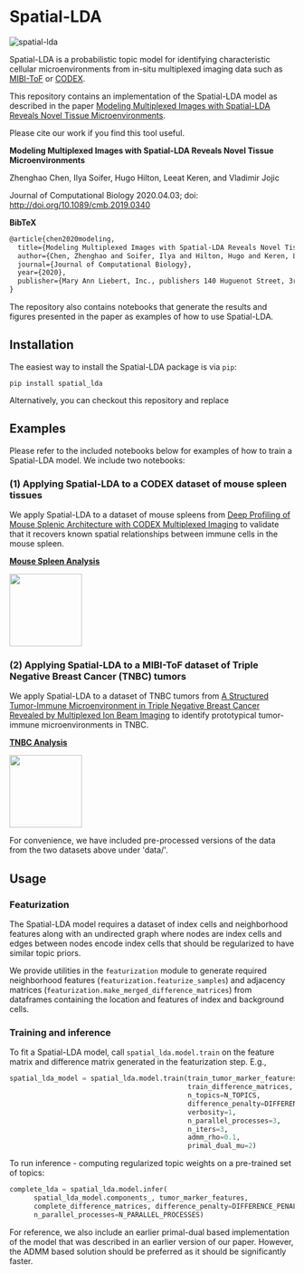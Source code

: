 # Spatial-LDA

![spatial-lda](https://github.com/calico/spatial_lda/workflows/spatial-lda/badge.svg)

Spatial-LDA is a probabilistic topic model for identifying characteristic cellular microenvironments from
in-situ multiplexed imaging data such as [MIBI-ToF](https://www.sciencedirect.com/science/article/pii/S0092867418311000)
or [CODEX](https://www.cell.com/cell/pdf/S0092-8674\(18\)30904-8.pdf).

This repository contains an implementation of the Spatial-LDA model as described in the paper
[Modeling Multiplexed Images with Spatial-LDA Reveals Novel Tissue Microenvironments](https://www.liebertpub.com/doi/full/10.1089/cmb.2019.0340).

Please cite our work if you find this tool useful.

**Modeling Multiplexed Images with Spatial-LDA Reveals Novel Tissue Microenvironments**  

Zhenghao Chen, Ilya Soifer, Hugo Hilton, Leeat Keren, and Vladimir Jojic

Journal of Computational Biology 2020.04.03; doi: http://doi.org/10.1089/cmb.2019.0340

**BibTeX**

```latex
@article{chen2020modeling,
  title={Modeling Multiplexed Images with Spatial-LDA Reveals Novel Tissue Microenvironments},
  author={Chen, Zhenghao and Soifer, Ilya and Hilton, Hugo and Keren, Leeat and Jojic, Vladimir},
  journal={Journal of Computational Biology},
  year={2020},
  publisher={Mary Ann Liebert, Inc., publishers 140 Huguenot Street, 3rd Floor New~…}
}
```

The repository also contains notebooks that generate the results and figures presented in the paper as examples of
how to use Spatial-LDA.

## Installation

The easiest way to install the Spatial-LDA package is via `pip`:

`pip install spatial_lda`

Alternatively, you can checkout this repository and replace 

## Examples

Please refer to the included notebooks below for examples of how to train a Spatial-LDA model. We include two notebooks:

### (1) Applying Spatial-LDA to a CODEX dataset of mouse spleen tissues

We apply Spatial-LDA to a dataset of mouse spleens from [Deep Profiling of Mouse Splenic Architecture with
CODEX Multiplexed Imaging](https://www.cell.com/cell/pdf/S0092-8674\(18\)30904-8.pdf) to validate that it recovers known spatial relationships
between immune cells in the mouse spleen.

[**Mouse Spleen Analysis**](https://drive.google.com/file/d/120835hoLuRztIZG7c0LMEewy5VI9HuZF/view?usp=sharing)

<a href="https://drive.google.com/file/d/120835hoLuRztIZG7c0LMEewy5VI9HuZF/view?usp=sharing"><img src="https://colab.research.google.com/img/colab_favicon_256px.png" width="128"></a>

### (2) Applying Spatial-LDA to a MIBI-ToF dataset of Triple Negative Breast Cancer (TNBC) tumors

We apply Spatial-LDA to a dataset of TNBC tumors from [A Structured Tumor-Immune Microenvironment in Triple Negative
Breast Cancer Revealed by Multiplexed Ion Beam Imaging](https://www.sciencedirect.com/science/article/pii/S0092867418311000)
to identify prototypical tumor-immune microenvironments in TNBC.

[**TNBC Analysis**](https://drive.google.com/file/d/1GJpdw9jvOlR_GZpbgeBYq9NXWeeZ69aG/view?usp=sharing)

<a href="https://drive.google.com/file/d/1GJpdw9jvOlR_GZpbgeBYq9NXWeeZ69aG/view?usp=sharing"><img src="https://colab.research.google.com/img/colab_favicon_256px.png" width="128"></a>

For convenience, we have included pre-processed versions of the data from the two datasets above under 'data/'.

## Usage

### Featurization

The Spatial-LDA model requires a dataset of index cells and neighborhood features along with an undirected graph
where nodes are index cells and edges between nodes encode index cells that should be regularized to have similar
topic priors.

We provide utilities in the `featurization` module to generate required neighborhood features
(`featurization.featurize_samples`) and adjacency matrices (`featurization.make_merged_difference_matrices`)
from dataframes containing the location and features of index and background cells.

### Training and inference

To fit a Spatial-LDA model, call `spatial_lda.model.train` on the feature matrix and difference matrix generated in
the featurization step. E.g.,

```python
spatial_lda_model = spatial_lda.model.train(train_tumor_marker_features, 
                                            train_difference_matrices, 
                                            n_topics=N_TOPICS, 
                                            difference_penalty=DIFFERENCE_PENALTY, 
                                            verbosity=1,
                                            n_parallel_processes=3,
                                            n_iters=3,
                                            admm_rho=0.1,
                                            primal_dual_mu=2)
```

To run inference - computing regularized topic weights on a pre-trained set of topics:

```python
complete_lda = spatial_lda.model.infer(
      spatial_lda_model.components_, tumor_marker_features, 
      complete_difference_matrices, difference_penalty=DIFFERENCE_PENALTY,
      n_parallel_processes=N_PARALLEL_PROCESSES)
```

For reference, we also include an earlier primal-dual based implementation of the model that was described in an
earlier version of our paper. However, the ADMM based solution should be preferred as it should be significantly faster.
